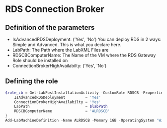 # RDS Connection Broker

## Definition of the parameters

- IsAdvancedRDSDeployment: ('Yes', 'No') You can deploy RDS in 2 ways: Simple and Advanced. This is what you declare here.
- LabPath: The Path where the LabXML Files are
- RDSCBComputerName: The Name of the VM where the RDS Gateway Role should be installed on
- ConnectionBrokerHighAvailabilty: ('Yes', 'No')

## Defining the role

```` PowerShell
$role_cb = Get-LabPostInstallationActivity -CustomRole RDSCB -Properties @{
    IsAdvancedRDSDeployment         = 'Yes'
    ConnectionBrokerHighAvailabilty = 'Yes'
    LabPath                         = $labPath
    RDSCBComputerName               = 'ALRDSCB'
}
Add-LabMachineDefinition -Name ALRDSCB -Memory 1GB -OperatingSystem 'Windows Server 2016 Datacenter (Desktop Experience)' -DomainName contoso.com -PostInstallationActivity $role_cb
````